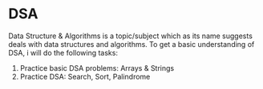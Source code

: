 # DSA
Data Structure & Algorithms is a topic/subject which as its name suggests deals with data structures and algorithms.
To get a basic understanding of DSA, i will do the following tasks:
1. Practice basic DSA problems: Arrays & Strings
2. Practice DSA: Search, Sort, Palindrome




